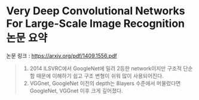 Very Deep Convolutional Networks For Large-Scale Image Recognition 논문 요약
============================================================================
논문 링크 : <https://arxiv.org/pdf/1409.1556.pdf>


>1. 2014 ILSVRC에서 GoogleNet에 밀려 2등한 network이지만 구조적 단순함 때문에 이해하기 쉽고
>구조 변형이 쉬워 많이 사용되어진다.
>2. VGGnet, GoogleNet 이전의 depth는 8layers 수준에서 머물렀다면 GoogleNet, VGGnet 이후 크게 깊어졌다.
